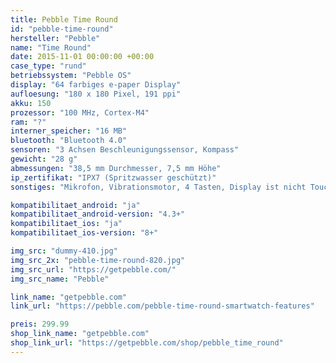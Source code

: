 ```yaml
---
title: Pebble Time Round
id: "pebble-time-round"
hersteller: "Pebble"
name: "Time Round"
date: 2015-11-01 00:00:00 +00:00
case_type: "rund"
betriebssystem: "Pebble OS"
display: "64 farbiges e-paper Display"
aufloesung: "180 x 180 Pixel, 191 ppi"
akku: 150
prozessor: "100 MHz, Cortex-M4"
ram: "?"
interner_speicher: "16 MB"
bluetooth: "Bluetooth 4.0"
sensoren: "3 Achsen Beschleunigungssensor, Kompass"
gewicht: "28 g"
abmessungen: "38,5 mm Durchmesser, 7,5 mm Höhe"
ip_zertifikat: "IPX7 (Spritzwasser geschützt)"
sonstiges: "Mikrofon, Vibrationsmotor, 4 Tasten, Display ist nicht Touch-fähig, Aluminium Gehäuse, Variante mit 22 mm oder 14 mm Armband, in den Farben schwarz, silber, rosegold verfügbar, Akkukapazität reicht für max. 2 Tage, 15 Minuten Schnell-Ladefunktion reichen für einen Tag, in Deutschland erst ab 2016 erhältlich"

kompatibilitaet_android: "ja"
kompatibilitaet_android-version: "4.3+"
kompatibilitaet_ios: "ja"
kompatibilitaet_ios-version: "8+"

img_src: "dummy-410.jpg"
img_src_2x: "pebble-time-round-820.jpg"
img_src_url: "https://getpebble.com/"
img_src_name: "Pebble"

link_name: "getpebble.com"
link_url: "https://pebble.com/pebble-time-round-smartwatch-features"

preis: 299.99
shop_link_name: "getpebble.com"
shop_link_url: "https://getpebble.com/shop/pebble_time_round"
---
```


